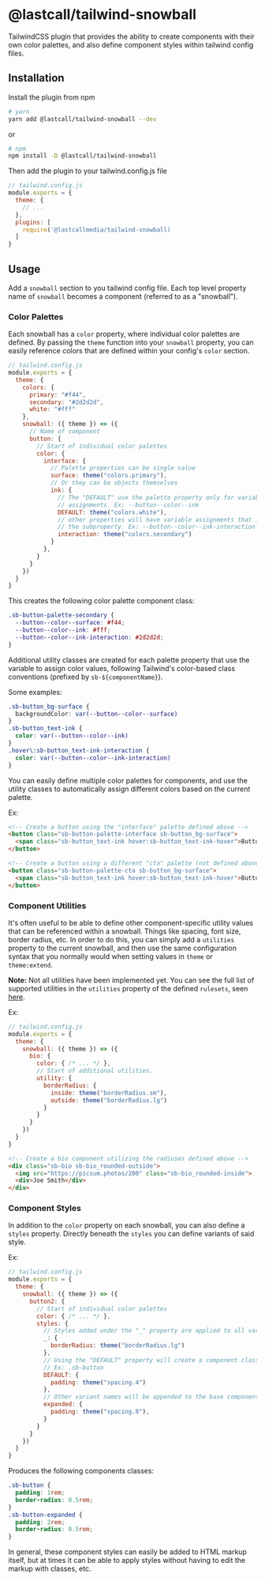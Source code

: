 # @lastcall/tailwind-snowball

TailwindCSS plugin that provides the ability to create components with their own color palettes, and also define component styles within tailwind config files.

## Installation

Install the plugin from npm

```bash
# yarn
yarn add @lastcall/tailwind-snowball --dev
```
or
```bash
# npm
npm install -D @lastcall/tailwind-snowball
```

Then add the plugin to your tailwind.config.js file
```javascript
// tailwind.config.js
module.exports = {
  theme: {
    // ...
  },
  plugins: [
    require('@lastcallmedia/tailwind-snowball)
  ]
}
```

## Usage

Add a `snowball` section to you tailwind config file. Each top level property name of `snowball` becomes a component (referred to as a "snowball").

### Color Palettes

Each snowball has a `color` property, where individual color palettes are defined. By passing the `theme` function into your `snowball` property, you can easily reference colors that are defined within your config's `color` section.

```javascript
// tailwind.config.js
module.exports = {
  theme: {
    colors: {
      primary: "#f44",
      secondary: "#2d2d2d",
      white: "#fff"
    },
    snowball: ({ theme }) => ({
      // Name of component
      button: {
        // Start of individual color palettes
        color: {
          interface: {
            // Palette properties can be single value
            surface: theme("colors.primary"),
            // Or they can be objects themselves
            ink: {
              // The "DEFAULT" use the palette property only for variable
              // assignments. Ex: --button--color--ink
              DEFAULT: theme("colors.white"),
              // other properties will have variable assignments that include
              // the subproperty. Ex: --button--color--ink-interaction
              interaction: theme("colors.secondary")
            }
          },
        }
      }
    })
  }
}
```

This creates the following color palette component class:

```CSS
.sb-button-palette-secondary {
  --button--color--surface: #f44;
  --button--color--ink: #fff;
  --button--color--ink-interaction: #2d2d2d;
}
```

Additional utility classes are created for each palette property that use the variable to assign color values, following Tailwind's color-based class conventions (prefixed by `sb-${componentName}`).

Some examples:

```CSS
.sb-button_bg-surface {
  backgroundColor: var(--button--color--surface)
}
.sb-button_text-ink {
  color: var(--button--color--ink)
}
.hover\:sb-button_text-ink-interaction {
  color: var(--button--color--ink-interaction)
}
```

You can easily define multiple color palettes for components, and use the utility classes to automatically assign different colors based on the current palette.

Ex:

```HTML
<!-- Create a button using the "interface" palette defined above -->
<button class="sb-button-palette-interface sb-button_bg-surface">
  <span class="sb-button_text-ink hover:sb-button_text-ink-hover">Button Text</span>
</button>

<!-- Create a button using a different "cta" palette (not defined above) -->
<button class="sb-button-palette-cta sb-button_bg-surface">
  <span class="sb-button_text-ink hover:sb-button_text-ink-hover">Button Text</span>
</button>
```

### Component Utilities

It's often useful to be able to define other component-specific utility values that can be referenced within a snowball. Things like spacing, font size, border radius, etc. In order to do this, you can simply add a `utilities` property to the current snowball, and then use the same configuration syntax that you normally would when setting values in `theme` or `theme:extend`.

**Note:**
Not all utilities have been implemented yet. You can see the full list of supported utilities in the `utilities` property of the defined `rulesets`, seen [here](https://github.com/LastCallMedia/tailwind-snowball/blob/main/src/index.js#L23).

Ex:
```javascript
// tailwind.config.js
module.exports = {
  theme: {
    snowball: ({ theme }) => ({
      bio: {
        color: { /* ... */ },
        // Start of additional utilities.
        utility: {
          borderRadius: {
            inside: theme("borderRadius.sm"),
            outside: theme("borderRadius.lg")
          }
        }
      }
    })
  }
}
```

```HTML
<!-- Create a bio component utilizing the radiuses defined above -->
<div class="sb-bio sb-bio_rounded-outside">
  <img src="https://picsum.photos/200" class="sb-bio_rounded-inside">
  <div>Joe Smith</div>
</div>
```

### Component Styles

In addition to the `color` property on each snowball, you can also define a `styles` property. Directly beneath the `styles` you can define variants of said style.

Ex:

```javascript
// tailwind.config.js
module.exports = {
  theme: {
    snowball: ({ theme }) => ({
      button2: {
        // Start of individual color palettes
        color: { /* ... */ },
        styles: {
          // Styles added under the "_" property are applied to all variants
          _: {
            borderRadius: theme("borderRadius.lg")
          },
          // Using the "DEFAULT" property will create a component class `
          // Ex: .sb-button
          DEFAULT: {
            padding: theme("spacing.4")
          },
          // Other variant names will be appended to the base component name
          expanded: {
            padding: theme("spacing.8"),
          }
        }
      }
    })
  }
}
```

Produces the following components classes:

```CSS
.sb-button {
  padding: 1rem;
  border-radius: 0.5rem;
}
.sb-button-expanded {
  padding: 2rem;
  border-radius: 0.5rem;
}
```

In general, these component styles can easily be added to HTML markup itself, but at times it can be able to apply styles without having to edit the markup with classes, etc.
